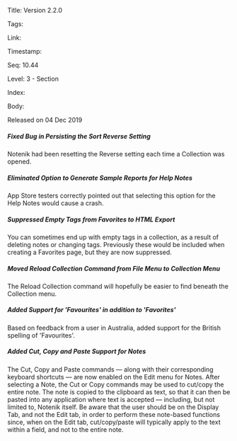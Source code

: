 Title: Version 2.2.0 

Tags:  

Link: 

Timestamp:  

Seq: 10.44 

Level: 3 - Section 

Index:  

Body: 

Released on 04 Dec 2019
 
##### Fixed Bug in Persisting the Sort Reverse Setting

Notenik had been resetting the Reverse setting each time a Collection was opened. 

 
##### Eliminated Option to Generate Sample Reports for Help Notes

App Store testers correctly pointed out that selecting this option for the Help Notes would cause a crash. 

 
##### Suppressed Empty Tags from Favorites to HTML Export

You can sometimes end up with empty tags in a collection, as a result of deleting notes or changing tags. Previously these would be included when creating a Favorites page, but they are now suppressed. 

 
##### Moved Reload Collection Command from File Menu to Collection Menu

The Reload Collection command will hopefully be easier to find beneath the Collection menu. 

 
##### Added Support for 'Favourites' in addition to 'Favorites'

Based on feedback from a user in Australia, added support for the British spelling of 'Favourites'. 

 
##### Added Cut, Copy and Paste Support for Notes

The Cut, Copy and Paste commands — along with their corresponding keyboard shortcuts — are now enabled on the Edit menu for Notes. After selecting a Note, the Cut or Copy commands may be used to cut/copy the entire note. The note is copied to the clipboard as text, so that it can then be pasted into any application where text is accepted — including, but not limited to, Notenik itself. Be aware that the user should be on the Display Tab, and not the Edit tab, in order to perform these note-based functions since, when on the Edit tab, cut/copy/paste will typically apply to the text within a field, and not to the entire note. 

